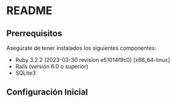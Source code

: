 # README

## Prerrequisitos

Asegúrate de tener instalados los siguientes componentes:

- Ruby 3.2.2 (2023-03-30 revision e51014f9c0) [x86_64-linux]
- Rails (versión 6.0 o superior)
- SQLite3

## Configuración Inicial
